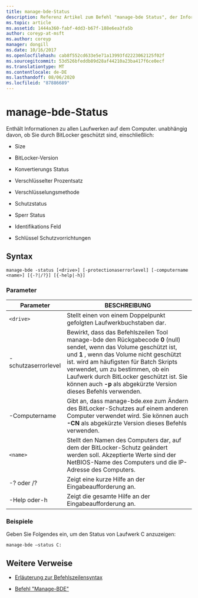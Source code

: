 ```yaml
---
title: manage-bde-Status
description: Referenz Artikel zum Befehl "manage-bde Status", der Informationen zu allen Laufwerken auf dem Computer bereitstellt, unabhängig davon, ob Sie durch BitLocker geschützt sind.
ms.topic: article
ms.assetid: 1444a360-fabf-4dd3-b67f-188e6ea3fa5b
author: coreyp-at-msft
ms.author: coreyp
manager: dongill
ms.date: 10/16/2017
ms.openlocfilehash: cab8f552cd633e5e71a13993fd2223062125f02f
ms.sourcegitcommit: 53d526bfeddb89d28af44210a23ba417f6ce0ecf
ms.translationtype: MT
ms.contentlocale: de-DE
ms.lasthandoff: 08/06/2020
ms.locfileid: "87886689"
---
```

# <a name="manage-bde-status"></a>manage-bde-Status

Enthält Informationen zu allen Laufwerken auf dem Computer. unabhängig davon, ob Sie durch BitLocker geschützt sind, einschließlich:

- Size

- BitLocker-Version

- Konvertierungs Status

- Verschlüsselter Prozentsatz

- Verschlüsselungsmethode

- Schutzstatus

- Sperr Status

- Identifikations Feld

- Schlüssel Schutzvorrichtungen

## <a name="syntax"></a>Syntax

```
manage-bde -status [<drive>] [-protectionaserrorlevel] [-computername <name>] [{-?|/?}] [{-help|-h}]
```

### <a name="parameters"></a>Parameter

| Parameter | BESCHREIBUNG |
| --------- | ----------- |
| `<drive>` | Stellt einen von einem Doppelpunkt gefolgten Laufwerkbuchstaben dar. |
| -schutzaserrorlevel | Bewirkt, dass das Befehlszeilen Tool manage-bde den Rückgabecode **0** (null) sendet, wenn das Volume geschützt ist, und **1** , wenn das Volume nicht geschützt ist. wird am häufigsten für Batch Skripts verwendet, um zu bestimmen, ob ein Laufwerk durch BitLocker geschützt ist. Sie können auch **-p** als abgekürzte Version dieses Befehls verwenden. |
| -Computername | Gibt an, dass manage-bde.exe zum Ändern des BitLocker-Schutzes auf einem anderen Computer verwendet wird. Sie können auch **-CN** als abgekürzte Version dieses Befehls verwenden. |
| `<name>` | Stellt den Namen des Computers dar, auf dem der BitLocker-Schutz geändert werden soll. Akzeptierte Werte sind der NetBIOS-Name des Computers und die IP-Adresse des Computers. |
| -? oder /? | Zeigt eine kurze Hilfe an der Eingabeaufforderung an. |
| -Help oder-h | Zeigt die gesamte Hilfe an der Eingabeaufforderung an. |

### <a name="examples"></a>Beispiele

Geben Sie Folgendes ein, um den Status von Laufwerk C anzuzeigen:

```
manage-bde –status C:
```

## <a name="additional-references"></a>Weitere Verweise

- [Erläuterung zur Befehlszeilensyntax](command-line-syntax-key.md)

- [Befehl "Manage-BDE"](manage-bde.md)

